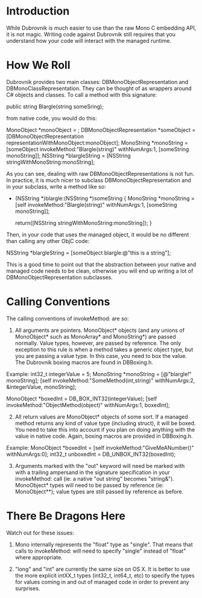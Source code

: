 Introduction
============

While Dubrovnik is much easier to use than the raw Mono C embedding API, it is
not magic. Writing code against Dubrovnik still requires that you understand how
your code will interact with the managed runtime.

How We Roll
===========

Dubrovnik provides two main classes: DBMonoObjectRepresentation and
DBMonoClassRepresentation. They can be thought of as wrappers around C# objects
and classes. To call a method with this signature:

public string Blargle(string someSring);

from native code, you would do this:

MonoObject *monoObject = <an object you got from somewhere>;
DBMonoObjectRepresentation *someObject = [DBMonoObjectRepresentation representationWithMonoObject:monoObject];
MonoString *monoString = [someObject invokeMethod:"Blargle(string)" withNumArgs:1, [someString monoString]];
NSString *blargleString = [NSString stringWithMonoString:monoString];

As you can see, dealing with raw DBMonoObjectRepresentations is not fun. In
practice, it is much nicer to subclass DBMonoObjectRepresentation and in your subclass, write a method like so:

- (NSString *)blargle:(NSString *)someString {
	MonoString *monoString = [self invokeMethod:"Blargle(string)" withNumArgs:1, [someString monoString]];

	return([NSString stringWithMonoString:monoString]);
}

Then, in your code that uses the managed object, it would be no different than calling any other ObjC code:

NSString *blargleString = [someObject blargle:@"this is a string"];

This is a good time to point out that the abstraction between your native and
managed code needs to be clean, otherwise you will end up writing a lot of
DBMonoObjectRepresentation subclasses.

Calling Conventions
===================

The calling conventions of invokeMethod: are so:

1. All arguments are pointers. MonoObject* objects (and any unions of
MonoObject* such as MonoArray* and MonoString*) are passed normally.
Value types, however, are passed by reference. The only exception to this rule
is when a method takes a generic object type, but you are passing a value type.
In this case, you need to box the value. The Dubrovnik boxing macros are found
in DBBoxing.h.

Example:
int32_t integerValue = 5;
MonoString *monoString = [@"blargle!" monoString];
[self invokeMethod:"SomeMethod(int,string)" withNumArgs:2, &integerValue, monoString];

MonoObject *boxedInt = DB_BOX_INT32(integerValue);
[self invokeMethod:"ObjectMethod(object)" withNumArgs:1, boxedInt];

2. All return values are MonoObject* objects of some sort. If a managed method
returns any kind of value type (including struct), it will be boxed. You need
to take this into account if you plan on doing anything with the value in
native code. Again, boxing macros are provided in DBBoxing.h.

Example:
MonoObject *boxedInt = [self invokeMethod:"GiveMeANumber()" withNumArgs:0];
int32_t unboxedInt = DB_UNBOX_INT32(boxedInt);

3. Arguments marked with the "out" keyword will need be marked with with a
trailing ampersand in the signature specification in your invokeMethod:
call (ie: a native "out string" becomes "string&"). MonoObject* types will need to be passed by reference (ie: MonoObject**); value types are still passed by
reference as before.

There Be Dragons Here
=====================

Watch out for these issues:

1. Mono internally represents the "float" type as "single". That means that
calls to invokeMethod: will need to specify "single" instead of "float" where
appropriate.

2. "long" and "int" are currently the same size on OS X. It is better to use the more explicit intXX_t types (int32_t, int64_t, etc) to specify the types for
values coming in and out of managed code in order to prevent any surprises.
